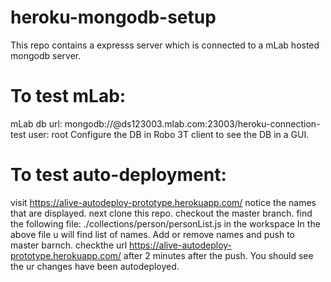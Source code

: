 # heroku-mongodb-setup
This repo contains a expresss server which is connected to a mLab hosted mongodb server.
# To test mLab: 
mLab db url: mongodb://@ds123003.mlab.com:23003/heroku-connection-test
user: root
Configure the DB in Robo 3T client to see the DB in a GUI.

# To test auto-deployment:
visit https://alive-autodeploy-prototype.herokuapp.com/ notice the names that are displayed.
next clone this repo.
checkout the master branch.
find the following file: ./collections/person/personList.js in the workspace
In the above file u will find list of names.
Add or remove names and push to master barnch.
checkthe url https://alive-autodeploy-prototype.herokuapp.com/ after 2 minutes after the push.
You should see the ur changes have been autodeployed.


